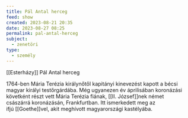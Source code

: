 ```yaml
---
title: Pál Antal herceg
feed: show
created: 2023-08-21 20:35
date: 2023-08-27 08:25
permalink: pal-antal-herceg
subject:
  - zenetöri
type:
  - személy
---
```


[[Esterházy]] Pál Antal herceg

1764-ben Mária Terézia királynőtől kapitányi kinevezést kapott a bécsi magyar királyi testőrgárdába. Még ugyanezen év áprilisában koronázási követként részt vett Mária Terézia fiának, [[II. József]]nek német császárrá koronázásán, Frankfurtban. Itt ismerkedett meg az ifjú [[Goethe]]vel, akit meghívott magyarországi kastélyába.